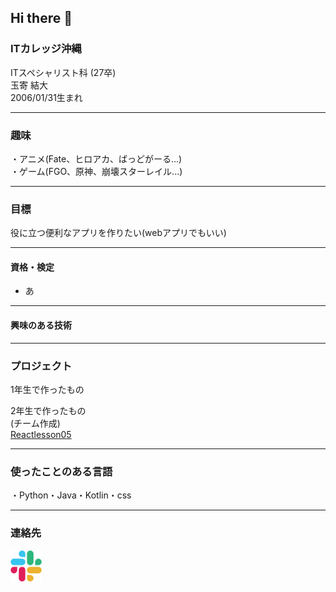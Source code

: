 ## Hi there 👋

### ITカレッジ沖縄  
ITスペシャリスト科  (27卒)  
玉寄 結大  
2006/01/31生まれ  
***

### 趣味  
・アニメ(Fate、ヒロアカ、ばっどがーる...)  
・ゲーム(FGO、原神、崩壊スターレイル...)  
*****

### 目標  
役に立つ便利なアプリを作りたい(webアプリでもいい)  
*****

#### 資格・検定  
* あ
*****

#### 興味のある技術  

*****

### プロジェクト  
1年生で作ったもの  

2年生で作ったもの  
(チーム作成)  
[Reactlesson05](https://github.com/itc-s24017/ReactLesson05)
*****

### 使ったことのある言語  
・Python・Java・Kotlin・css  
*****

### 連絡先  
<a href="https://app.slack.com/client/T09C053QQ/D06SZB0HL3W">
    <img src="./picture/Slack_icon_2019.svg.png" alt="Slack" width="50">
</a>




<!--
**itc-s24017/itc-s24017** is a ✨ _special_ ✨ repository because its `README.md` (this file) appears on your GitHub profile.

Here are some ideas to get you started:

- 🔭 I’m currently working on ...
- 🌱 I’m currently learning ...
- 👯 I’m looking to collaborate on ...
- 🤔 I’m looking for help with ...
- 💬 Ask me about ...
- 📫 How to reach me: ...
- 😄 Pronouns: ...
- ⚡ Fun fact: ...
-->
